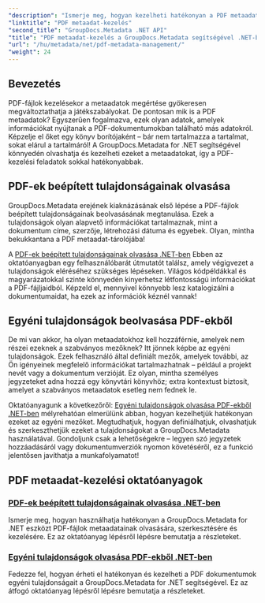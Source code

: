 ```yaml
---
"description": "Ismerje meg, hogyan kezelheti hatékonyan a PDF metaadatokat .NET-ben a GroupDocs.Metadata segítségével. Ez az átfogó útmutató mindent lefed a metaadatok hozzáadásától, szerkesztésétől és kinyerésétől kezdve a .NET alkalmazásokban való zökkenőmentes megvalósítás legjobb gyakorlataiig."
"linktitle": "PDF metaadat-kezelés"
"second_title": "GroupDocs.Metadata .NET API"
"title": "PDF metaadat-kezelés a GroupDocs.Metadata segítségével .NET-ben"
"url": "/hu/metadata/net/pdf-metadata-management/"
"weight": 24
---
```


## Bevezetés

PDF-fájlok kezelésekor a metaadatok megértése gyökeresen megváltoztathatja a játékszabályokat. De pontosan mik is a PDF metaadatok? Egyszerűen fogalmazva, ezek olyan adatok, amelyek információkat nyújtanak a PDF-dokumentumokban található más adatokról. Képzelje el őket egy könyv borítójaként – bár nem tartalmazza a tartalmat, sokat elárul a tartalmáról! A GroupDocs.Metadata for .NET segítségével könnyedén olvashatja és kezelheti ezeket a metaadatokat, így a PDF-kezelési feladatok sokkal hatékonyabbak.

## PDF-ek beépített tulajdonságainak olvasása

GroupDocs.Metadata erejének kiaknázásának első lépése a PDF-fájlok beépített tulajdonságainak beolvasásának megtanulása. Ezek a tulajdonságok olyan alapvető információkat tartalmaznak, mint a dokumentum címe, szerzője, létrehozási dátuma és egyebek. Olyan, mintha bekukkantana a PDF metaadat-tárolójába!

A [PDF-ek beépített tulajdonságainak olvasása .NET-ben](./reading-built-in-properties-from-pdf/) Ebben az oktatóanyagban egy felhasználóbarát útmutatót találsz, amely végigvezet a tulajdonságok eléréséhez szükséges lépéseken. Világos kódpéldákkal és magyarázatokkal szinte könnyedén kinyerhetsz létfontosságú információkat a PDF-fájljaidból. Képzeld el, mennyivel könnyebb lesz katalogizálni a dokumentumaidat, ha ezek az információk kéznél vannak!

## Egyéni tulajdonságok beolvasása PDF-ekből

De mi van akkor, ha olyan metaadatokhoz kell hozzáférnie, amelyek nem részei ezeknek a szabványos mezőknek? Itt jönnek képbe az egyéni tulajdonságok. Ezek felhasználó által definiált mezők, amelyek további, az Ön igényeinek megfelelő információkat tartalmazhatnak – például a projekt nevét vagy a dokumentum verzióját. Ez olyan, mintha személyes jegyzeteket adna hozzá egy könyvtári könyvhöz; extra kontextust biztosít, amelyet a szabványos metaadatok esetleg nem fednek le.

Oktatóanyagunk a következőről: [Egyéni tulajdonságok olvasása PDF-ekből .NET-ben](./reading-custom-properties-from-pdf/) mélyrehatóan elmerülünk abban, hogyan kezelhetjük hatékonyan ezeket az egyéni mezőket. Megtudhatjuk, hogyan definiálhatjuk, olvashatjuk és szerkeszthetjük ezeket a tulajdonságokat a GroupDocs.Metadata használatával. Gondoljunk csak a lehetőségekre – legyen szó jegyzetek hozzáadásáról vagy dokumentumverziók nyomon követéséről, ez a funkció jelentősen javíthatja a munkafolyamatot!

## PDF metaadat-kezelési oktatóanyagok
### [PDF-ek beépített tulajdonságainak olvasása .NET-ben](./reading-built-in-properties-from-pdf/)
Ismerje meg, hogyan használhatja hatékonyan a GroupDocs.Metadata for .NET eszközt PDF-fájlok metaadatainak olvasására, szerkesztésére és kezelésére. Ez az oktatóanyag lépésről lépésre bemutatja a részleteket.
### [Egyéni tulajdonságok olvasása PDF-ekből .NET-ben](./reading-custom-properties-from-pdf/)
Fedezze fel, hogyan érheti el hatékonyan és kezelheti a PDF dokumentumok egyéni tulajdonságait a GroupDocs.Metadata for .NET segítségével. Ez az átfogó oktatóanyag lépésről lépésre bemutatja a részleteket.